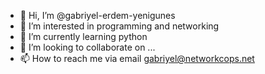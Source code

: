 - 👋 Hi, I’m @gabriyel-erdem-yenigunes
- 👀 I’m interested in programming and networking 
- 🌱 I’m currently learning python
- 💞️ I’m looking to collaborate on ...
- 📫 How to reach me via email gabriyel@networkcops.net

<!---
gabriyel-erdem-yenigunes/gabriyel-erdem-yenigunes is a ✨ special ✨ repository because its `README.md` (this file) appears on your GitHub profile.
You can click the Preview link to take a look at your changes.
--->
